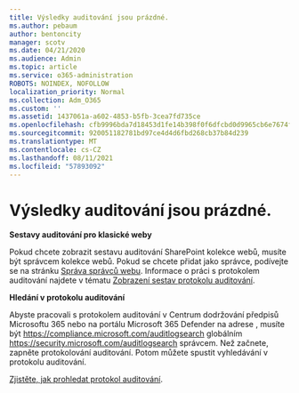 ```yaml
---
title: Výsledky auditování jsou prázdné.
ms.author: pebaum
author: bentoncity
manager: scotv
ms.date: 04/21/2020
ms.audience: Admin
ms.topic: article
ms.service: o365-administration
ROBOTS: NOINDEX, NOFOLLOW
localization_priority: Normal
ms.collection: Adm_O365
ms.custom: ''
ms.assetid: 1437061a-a602-4853-b5fb-3cea7fd735ce
ms.openlocfilehash: cfb9996bda7d18453d1fe14b398f0f6dfcbd0d9965cb6e7674f3b6bb8fbc143f
ms.sourcegitcommit: 920051182781bd97ce4d4d6fbd268cb37b84d239
ms.translationtype: MT
ms.contentlocale: cs-CZ
ms.lasthandoff: 08/11/2021
ms.locfileid: "57893092"
---
```

# <a name="auditing-results-are-blank"></a>Výsledky auditování jsou prázdné.

**Sestavy auditování pro klasické weby**
  
Pokud chcete zobrazit sestavu auditování SharePoint kolekce webů, musíte být správcem kolekce webů. Pokud se chcete přidat jako správce, podívejte se na stránku [Správa správců webu](https://docs.microsoft.com/sharepoint/manage-site-collection-administrators). Informace o práci s protokolem auditování najdete v tématu [Zobrazení sestav protokolu auditování](https://support.microsoft.com/office/view-audit-log-reports-b37c5869-1b47-4a82-a30d-ea20070fe527).
  
**Hledání v protokolu auditování**
  
Abyste pracovali s protokolem auditování v Centrum dodržování předpisů Microsoftu 365 nebo na portálu Microsoft 365 Defender na adrese , musíte být <https://compliance.microsoft.com/auditlogsearch> globálním <https://security.microsoft.com/auditlogsearch> správcem. Než začnete, zapněte protokolování auditování. Potom můžete spustit vyhledávání v protokolu auditování.
  
[Zjistěte, jak prohledat protokol auditování](https://docs.microsoft.com/microsoft-365/compliance/search-the-audit-log-in-security-and-compliance#search-the-audit-log).
